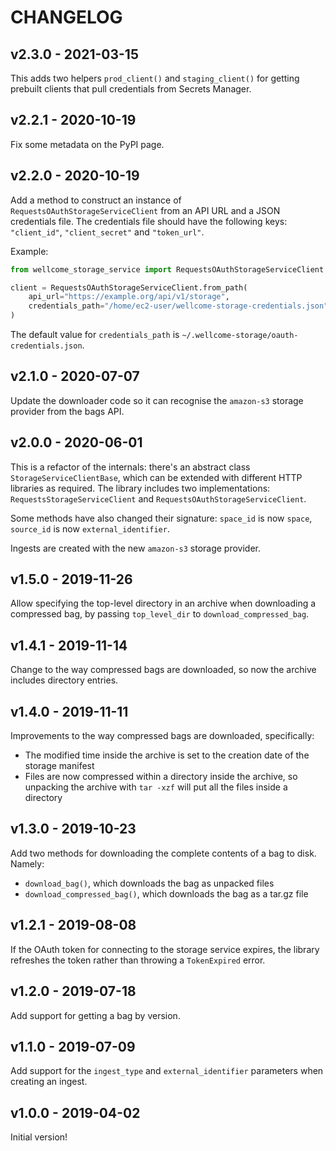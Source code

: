 # CHANGELOG

## v2.3.0 - 2021-03-15

This adds two helpers `prod_client()` and `staging_client()` for getting prebuilt clients that pull credentials from Secrets Manager.

## v2.2.1 - 2020-10-19

Fix some metadata on the PyPI page.

## v2.2.0 - 2020-10-19

Add a method to construct an instance of `RequestsOAuthStorageServiceClient` from an API URL and a JSON credentials file.
The credentials file should have the following keys: `"client_id"`, `"client_secret"` and `"token_url"`.

Example:

```python
from wellcome_storage_service import RequestsOAuthStorageServiceClient

client = RequestsOAuthStorageServiceClient.from_path(
    api_url="https://example.org/api/v1/storage",
    credentials_path="/home/ec2-user/wellcome-storage-credentials.json"
)
```

The default value for `credentials_path` is `~/.wellcome-storage/oauth-credentials.json`.

## v2.1.0 - 2020-07-07

Update the downloader code so it can recognise the `amazon-s3` storage provider
from the bags API.

## v2.0.0 - 2020-06-01

This is a refactor of the internals: there's an abstract class `StorageServiceClientBase`, which can be extended with different HTTP libraries as required.
The library includes two implementations: `RequestsStorageServiceClient` and `RequestsOAuthStorageServiceClient`.

Some methods have also changed their signature: `space_id` is now `space`, `source_id` is now `external_identifier`.

Ingests are created with the new `amazon-s3` storage provider.

## v1.5.0 - 2019-11-26

Allow specifying the top-level directory in an archive when downloading a
compressed bag, by passing `top_level_dir` to `download_compressed_bag`.

## v1.4.1 - 2019-11-14

Change to the way compressed bags are downloaded, so now the archive includes
directory entries.

## v1.4.0 - 2019-11-11

Improvements to the way compressed bags are downloaded, specifically:

-   The modified time inside the archive is set to the creation date of the storage manifest
-   Files are now compressed within a directory inside the archive, so unpacking the archive with `tar -xzf` will put all the files inside a directory

## v1.3.0 - 2019-10-23

Add two methods for downloading the complete contents of a bag to disk.  Namely:

-  `download_bag()`, which downloads the bag as unpacked files
-  `download_compressed_bag()`, which downloads the bag as a tar.gz file

## v1.2.1 - 2019-08-08

If the OAuth token for connecting to the storage service expires, the library refreshes the token rather than throwing a `TokenExpired` error.

## v1.2.0 - 2019-07-18

Add support for getting a bag by version.

## v1.1.0 - 2019-07-09

Add support for the `ingest_type` and `external_identifier` parameters when creating an ingest.

## v1.0.0 - 2019-04-02

Initial version!
